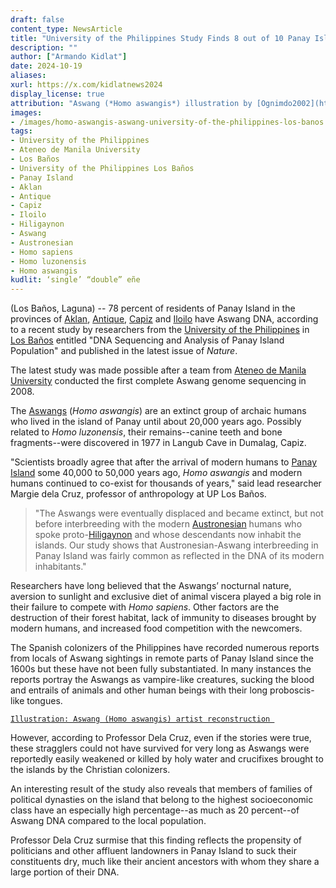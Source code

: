 ```yaml
---
draft: false
content_type: NewsArticle
title: "University of the Philippines Study Finds 8 out of 10 Panay Islanders have Aswang DNA"
description: ""
author: ["Armando Kidlat"]
date: 2024-10-19
aliases:
xurl: https://x.com/kidlatnews2024
display_license: true
attribution: "Aswang (*Homo aswangis*) illustration by [Ognimdo2002](https://www.deviantart.com/ognimdo2002/art/Inktober-11-Aswang-in-Disgusting-857857657) at Deviant Art (CC-BY-3.0)."
images:
- /images/homo-aswangis-aswang-university-of-the-philippines-los-banos.gif
tags:
- University of the Philippines
- Ateneo de Manila University
- Los Baños
- University of the Philippines Los Baños
- Panay Island
- Aklan
- Antique
- Capiz
- Iloilo
- Hiligaynon
- Aswang
- Austronesian
- Homo sapiens
- Homo luzonensis
- Homo aswangis
kudlit: ‘single’ “double” eñe
---
```

(Los Baños, Laguna) -- 78 percent of residents of Panay Island in the provinces of [Aklan](/tags/aklan), [Antique](/tags/antique), [Capiz](/tags/capiz) and [Iloilo](/tags/iloilo) have Aswang DNA, according to a recent study by researchers from the [University of the Philippines](/tags/university-of-the-philippines) in [Los Baños](/tags/university-of-the-philippines-los-baños) entitled "DNA Sequencing and Analysis of Panay Island Population" and published in the latest issue of *Nature*.

The latest study was made possible after a team from [Ateneo de Manila University](/tags/ateneo-university) conducted the first complete Aswang genome sequencing in 2008.

The [Aswangs](/tags/aswang) (*Homo aswangis*) are an extinct group of archaic humans who lived in the island of Panay until about 20,000 years ago. Possibly related to *Homo luzonensis*, their remains--canine teeth and bone fragments--were discovered in 1977 in Langub Cave in Dumalag, Capiz.

"Scientists broadly agree that after the arrival of modern humans to [Panay Island](/tags/panay-island) some 40,000 to 50,000 years ago, *Homo aswangis* and modern humans continued to co-exist for thousands of years," said lead researcher Margie dela Cruz, professor of anthropology at UP Los Baños.

>"The Aswangs were eventually displaced and became extinct, but not before interbreeding with the modern [Austronesian](/tags/austronesian) humans who spoke proto-[Hiligaynon](/tags/hiligaynon) and whose descendants now inhabit the islands. Our study shows that Austronesian-Aswang interbreeding in Panay Island was fairly common as reflected in the DNA of its modern inhabitants."

Researchers have long believed that the Aswangs’ nocturnal nature, aversion to sunlight and exclusive diet of animal viscera played a big role in their failure to compete with *Homo sapiens*. Other factors are the destruction of their forest habitat, lack of immunity to diseases brought by modern humans, and increased food competition with the newcomers.

The Spanish colonizers of the Philippines have recorded numerous reports from locals of Aswang sightings in remote parts of Panay Island since the 1600s but these have not been fully substantiated. In many instances the reports portray the Aswangs as vampire-like creatures, sucking the blood and entrails of animals and other human beings with their long proboscis-like tongues.

[`Illustration: Aswang (Homo aswangis) artist reconstruction `](/images/homo-aswangis-aswang-university-of-the-philippines-los-banos.gif)

However, according to Professor Dela Cruz, even if the stories were true, these stragglers could not have survived for very long as Aswangs were reportedly easily weakened or killed by holy water and crucifixes brought to the islands by the Christian colonizers.

An interesting result of the study also reveals that members of families of political dynasties on the island that belong to the highest socioeconomic class have an especially high percentage--as much as 20 percent--of Aswang DNA compared to the local population.

Professor Dela Cruz surmise that this finding reflects the propensity of politicians and other affluent landowners in Panay Island to suck their constituents dry, much like their ancient ancestors with whom they share a large portion of their DNA.
